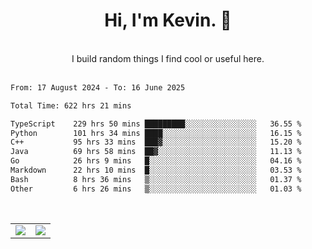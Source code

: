 <!--
**kevin-pek/kevin-pek** is a ✨ _special_ ✨ repository because its `README.md` (this file) appears on your GitHub profile.

Here are some ideas to get you started:

- 🔭 I’m currently working on ...
- 🌱 I’m currently learning ...
- 👯 I’m looking to collaborate on ...
- 🤔 I’m looking for help with ...
- 💬 Ask me about ...
- 📫 How to reach me: ...
- 😄 Pronouns: ...
- ⚡ Fun fact: ...
-->
<div align="center">
  <h1>Hi, I'm Kevin. 👋</h1>
  <br />
  I build random things I find cool or useful here.
</div>
<br />
<!--START_SECTION:waka-->

```txt
From: 17 August 2024 - To: 16 June 2025

Total Time: 622 hrs 21 mins

TypeScript    229 hrs 50 mins █████████░░░░░░░░░░░░░░░░   36.55 %
Python        101 hrs 34 mins ████░░░░░░░░░░░░░░░░░░░░░   16.15 %
C++           95 hrs 33 mins  ███▓░░░░░░░░░░░░░░░░░░░░░   15.20 %
Java          69 hrs 58 mins  ██▓░░░░░░░░░░░░░░░░░░░░░░   11.13 %
Go            26 hrs 9 mins   █░░░░░░░░░░░░░░░░░░░░░░░░   04.16 %
Markdown      22 hrs 10 mins  █░░░░░░░░░░░░░░░░░░░░░░░░   03.53 %
Bash          8 hrs 36 mins   ▒░░░░░░░░░░░░░░░░░░░░░░░░   01.37 %
Other         6 hrs 26 mins   ▒░░░░░░░░░░░░░░░░░░░░░░░░   01.03 %
```

<!--END_SECTION:waka-->
<br />
<table width="100%">
  <tr>
    <td align="left" width="50%">
      <img src="https://github-readme-stats-kevin-pek.vercel.app/api?username=kevin-pek&include_all_commits=true&count_private=true&theme=rose_pine" />
    </td>
    <td align="right" width="50%">
      <img src="https://github-readme-stats-kevin-pek.vercel.app/api/top-langs?username=kevin-pek&langs_count=10&hide_progress=true&theme=rose_pine" />
    </td>
  </tr>
</table>
